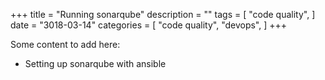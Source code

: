 +++
title = "Running sonarqube"
description = ""
tags = [
    "code quality",
]
date = "3018-03-14"
categories = [
    "code quality",
    "devops",
]
+++

Some content to add here:

- Setting up sonarqube with ansible
